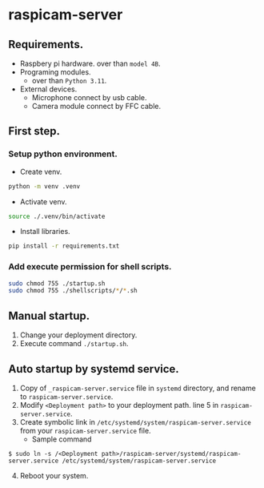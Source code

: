 # raspicam-server

## Requirements.
- Raspbery pi hardware. over than `model 4B`.
- Programing modules.
    - over than `Python 3.11`.
- External devices.
    - Microphone connect by usb cable.
    - Camera module connect by FFC cable.

## First step.

### Setup python environment.
- Create venv.
``` bash
python -m venv .venv
```

- Activate venv.
``` bash
source ./.venv/bin/activate
```

- Install libraries.
``` bash
pip install -r requirements.txt
```

### Add execute permission for shell scripts.
``` bash
sudo chmod 755 ./startup.sh
sudo chmod 755 ./shellscripts/*/*.sh
```

## Manual startup.

1. Change your deployment directory.
2. Execute command `./startup.sh`.

## Auto startup by systemd service.

1. Copy  of `_raspicam-server.service` file in `systemd` directory, and rename to `raspicam-server.service`.
2. Modify `<Deployment path>` to your deployment path. line 5 in `raspicam-server.service`.
3. Create symbolic link in `/etc/systemd/system/raspicam-server.service` from your `raspicam-server.service` file.
    - Sample command
``` shell
$ sudo ln -s /<Deployment path>/raspicam-server/systemd/raspicam-server.service /etc/systemd/system/raspicam-server.service
```
4. Reboot your system.
